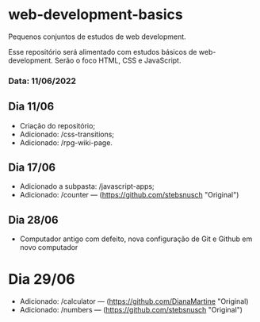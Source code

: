 # web-development-basics
Pequenos conjuntos de estudos de web development.

Esse repositório será alimentado com estudos básicos de web-development. Serão o foco HTML, CSS e JavaScript.

### Data: 11/06/2022

## Dia 11/06

* Criação do repositório;
* Adicionado: /css-transitions;
* Adicionado: /rpg-wiki-page.

## Dia 17/06
* Adicionado a subpasta: /javascript-apps;
* Adicionado: /counter — (https://github.com/stebsnusch "Original")

## Dia 28/06
* Computador antigo com defeito, nova configuração de Git e Github em novo computador

# Dia 29/06
* Adicionado: /calculator — (https://github.com/DianaMartine "Original)
* Adicionado: /numbers — (https://github.com/stebsnusch "Original")
